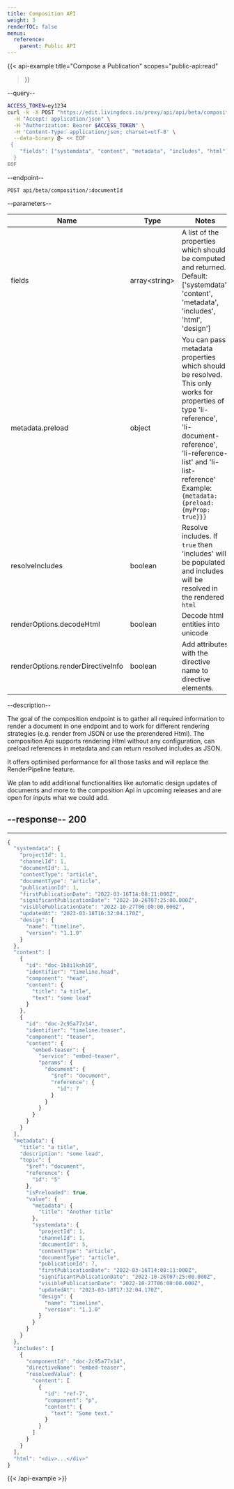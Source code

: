 ```yaml
---
title: Composition API
weight: 3
renderTOC: false
menus:
  reference:
    parent: Public API
---
```


{{< api-example
  title="Compose a Publication"
  scopes="public-api:read"
>}}

--query--

```bash
ACCESS_TOKEN=ey1234
curl -k -X POST "https://edit.livingdocs.io/proxy/api/api/beta/composition/:documentId" \
  -H "Accept: application/json" \
  -H "Authorization: Bearer $ACCESS_TOKEN" \
  -H 'Content-Type: application/json; charset=utf-8' \
  --data-binary @- << EOF
 {
    "fields": ["systemdata", "content", "metadata", "includes", "html"]
  }
EOF
```

--endpoint--
```
POST api/beta/composition/:documentId
```

--parameters--

|Name|Type|Notes|
|-|-|-|
|fields|array\<string>|A list of the properties which should be computed and returned.<br>Default: ['systemdata', 'content', 'metadata', 'includes', 'html', 'design']|
|metadata.preload|object|You can pass metadata properties which should be resolved.<br>This only works for properties of type 'li-reference', 'li-document-reference', 'li-reference-list' and 'li-list-reference'<br>Example: `{metadata: {preload: {myProp: true}}}`|
|resolveIncludes|boolean|Resolve includes. If `true` then 'includes' will be populated and includes will be resolved in the rendered `html`|
|renderOptions.decodeHtml|boolean|Decode html entities into unicode|
|renderOptions.renderDirectiveInfo|boolean|Add attributes with the directive name to directive elements.|

--description--

The goal of the composition endpoint is to gather all required information to render a document in one endpoint and to work for different rendering strategies (e.g. render from JSON or use the prerendered Html). The composition Api supports rendering Html without any configuration, can preload references in metadata and can return resolved includes as JSON.

It offers optimised performance for all those tasks and will replace the RenderPipeline feature.

We plan to add additional functionalities like automatic design updates of documents and more to the composition Api in upcoming releases and are open for inputs what we could add.

--response--
200
---
---
```js
{
  "systemdata": {
    "projectId": 1,
    "channelId": 1,
    "documentId": 1,
    "contentType": "article",
    "documentType": "article",
    "publicationId": 1,
    "firstPublicationDate": "2022-03-16T14:08:11:000Z",
    "significantPublicationDate": "2022-10-26T07:25:00.000Z",
    "visiblePublicationDate": "2022-10-27T06:00:00.000Z",
    "updatedAt": "2023-03-18T16:32:04.170Z",
    "design": {
      "name": "timeline",
      "version": "1.1.0"
    }
  },
  "content": [
    {
      "id": "doc-1b8i1ksh10",
      "identifier": "timeline.head",
      "component": "head",
      "content": {
        "title": "a title",
        "text": "some lead"
      }
    },
    {
      "id": "doc-2c95a77x14",
      "identifier": "timeline.teaser",
      "component": "teaser",
      "content": {
        "embed-teaser": {
          "service": "embed-teaser",
          "params": {
            "document": {
              "$ref": "document",
              "reference": {
                "id": 7
              }
            }
          }
        }
      }
    }
  ],
  "metadata": {
    "title": "a title",
    "description": "some lead",
    "topic": {
      "$ref": "document",
      "reference": {
        "id": "5"
      },
      "isPreloaded": true,
      "value": {
        "metadata": {
          "title": "Another title"
        },
        "systemdata": {
          "projectId": 1,
          "channelId": 1,
          "documentId": 5,
          "contentType": "article",
          "documentType": "article",
          "publicationId": 7,
          "firstPublicationDate": "2022-03-16T14:08:11:000Z",
          "significantPublicationDate": "2022-10-26T07:25:00.000Z",
          "visiblePublicationDate": "2022-10-27T06:00:00.000Z",
          "updatedAt": "2023-03-18T17:32:04.170Z",
          "design": {
            "name": "timeline",
            "version": "1.1.0"
          }
        }
      }
    }
  },
  "includes": [
    {
      "componentId": "doc-2c95a77x14",
      "directiveName": "embed-teaser",
      "resolvedValue": {
        "content": [
          {
            "id": "ref-7",
            "component": "p",
            "content": {
              "text": "Some text."
            }
          }
        ]
      }
    }
  ],
  "html": "<div>...</div>"
}
```

{{< /api-example >}}
